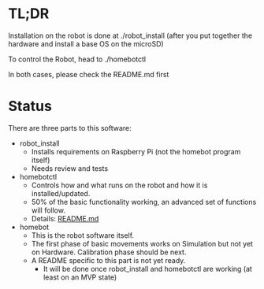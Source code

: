 # TL;DR

Installation on the robot is done at ./robot_install (after you put together the hardware and install a base OS on the microSD)

To control the Robot, head to ./homebotctl

In both cases, please check the README.md first

# Status
There are three parts to this software:
- robot_install
  - Installs requirements on Raspberry Pi (not the homebot program itself)
  - Needs review and tests
- homebotctl
  - Controls how and what runs on the robot and how it is installed/updated.
  - 50% of the basic functionality working, an advanced set of functions will follow.
  - Details: [README.md](./homebotctl/README.md)
- homebot
  - This is the robot software itself.
  - The first phase of basic movements works on Simulation but not yet on Hardware. Calibration phase should be next.
  - A README specific to this part is not yet ready.
    - It will be done once robot_install and homebotctl are working (at least on an MVP state)
